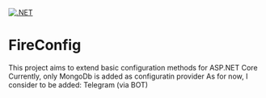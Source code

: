 [![.NET](https://github.com/CeSiumUA/FireConfig/actions/workflows/dotnet-build.yaml/badge.svg)](https://github.com/CeSiumUA/FireConfig/actions/workflows/dotnet-build.yaml)

# FireConfig

This project aims to extend basic configuration methods for ASP.NET Core
Currently, only MongoDb is added as configuratin provider
As for now, I consider to be added: Telegram (via BOT)